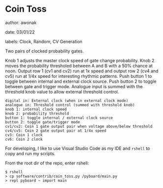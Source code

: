 # Coin Toss

author: awonak

date: 03/01/22

labels: Clock, Random, CV Generation

Two pairs of clocked probability gates.

Knob 1 adjusts the master clock speed of gate change probability. Knob 2 moves
the probability thresholed between A and B with a 50% chance at noon. Output
row 1 (cv1 and cv2) run at 1x speed and output row 2 (cv4 and cv5) run at
1/4x speed for interesting rhythmic patterns. Push button 1 to toggle between
internal and external clock source. Push button 2 to toggle between gate and
trigger mode. Analogue input is summed with the threshold knob value to allow
external threshold control.

    digital in: External clock (when in external clock mode)
    analogue in: Threshold control (summed with threshold knob)
    knob 1: internal clock speed
    knob 2: probability threshold
    button 1: toggle internal / external clock source
    button 2: toggle gate/trigger mode
    cv1/cv2: Coin 1 gate output pair when voltage above/below threshold
    cv4/cv5: Coin 2 gate output pair at 1/4x speed
    cv3: Coin 1 clock
    cv6: Coin 2 clock

For developing, I like to use Visual Studio Code as my IDE and `rshell` to copy
and run my scripts.

From the root dir of the repo, enter rshell:

    $ rshell
    > cp software/contrib/coin_toss.py /pyboard/main.py
    > repl pyboard ~ import main

